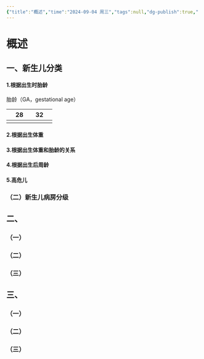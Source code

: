 ```yaml
---
{"title":"概述","time":"2024-09-04 周三","tags":null,"dg-publish":true,"permalink":"/200 学习/205 儿科学/理论课/第06章 新生儿与新生儿疾病/第1节 概述/概述/","dgPassFrontmatter":true,"created":"2024-09-04T08:44:37.000+08:00","updated":"2024-09-04T08:48:59.000+08:00"}
---
```


# 概述
## 一、新生儿分类
#### 1.根据出生时胎龄
胎龄（GA，gestational age）

|     | 28  |     | 32  |     |
| --- | --- | --- | --- | --- |
|     |     |     |     |     |

#### 2.根据出生体重
#### 3.根据出生体重和胎龄的关系
#### 4.根据出生后周龄
#### 5.高危儿
### （二）新生儿病房分级
## 二、
### （一）
### （二）
### （三）
## 三、
### （一）
### （二）
### （三）